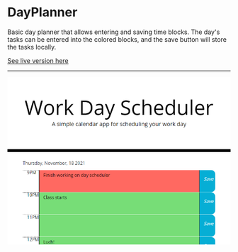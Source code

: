 # DayPlanner

Basic day planner that allows entering and saving time blocks. The day's tasks can be entered into the colored blocks, and the save button will store the tasks locally.

[See live version here](https://rytc.github.io/DayPlanner/)

---

<img src="https://github.com/rytc/DayPlanner/blob/main/thumbnail.png" alt="Day Planner image">

